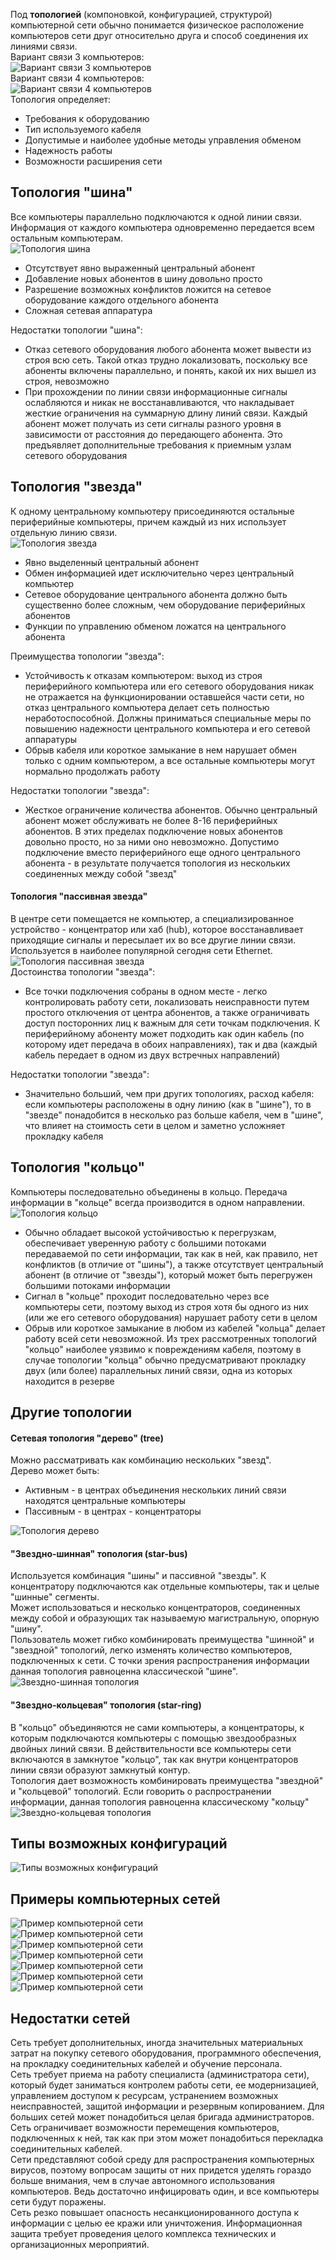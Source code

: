 Под **топологией** (компоновкой, конфигурацией, структурой) компьютерной сети обычно понимается физическое расположение компьютеров сети друг относительно друга и способ соединения их линиями связи.   
Вариант связи 3 компьютеров:  
![Вариант связи 3 компьютеров](../Pictures/03_01.%20Вариант%20связи%203%20компьютеров.png)  
Вариант связи 4 компьютеров:  
![Вариант связи 4 компьютеров](../Pictures/03_02.%20Вариант%20связи%204%20компьютеров.png)    
Топология определяет:
- Требования к оборудованию
- Тип используемого кабеля
- Допустимые и наиболее удобные методы управления обменом
- Надежность работы
- Возможности расширения сети
## Топология "шина"
Все компьютеры параллельно подключаются к одной линии связи. Информация от каждого компьютера одновременно передается всем остальным компьютерам.  
![Топология шина](../Pictures/03_03.%20Топология%20шина.png)  
- Отсутствует явно выраженный центральный абонент
- Добавление новых абонентов в шину довольно просто
- Разрешение возможных конфликтов ложится на сетевое оборудование каждого отдельного абонента
- Сложная сетевая аппаратура
  
Недостатки топологии "шина":
- Отказ сетевого оборудования любого абонента может вывести из строя всю сеть. Такой отказ трудно локализовать, поскольку все абоненты включены параллельно, и понять, какой их них вышел из строя, невозможно
- При прохождении по линии связи информационные сигналы ослабляются и никак не восстанавливаются, что накладывает жесткие ограничения на суммарную длину линий связи. Каждый абонент может получать из сети сигналы разного уровня в зависимости от расстояния до передающего абонента. Это предъявляет дополнительные требования к приемным узлам сетевого оборудования
## Топология "звезда"
К одному центральному компьютеру присоединяются остальные периферийные компьютеры, причем каждый из них использует отдельную линию связи.  
![Топология звезда](../Pictures/03_04.%20Топология%20звезда.png)  
- Явно выделенный центральный абонент
- Обмен информацией идет исключительно через центральный компьютер
- Сетевое оборудование центрального абонента должно быть существенно более сложным, чем оборудование периферийных абонентов
- Функции по управлению обменом ложатся на центрального абонента
  
Преимущества топологии "звезда":
- Устойчивость к отказам компьютером: выход из строя периферийного компьютера или его сетевого оборудования никак не отражается на функционировании оставшейся части сети, но отказ центрального компьютера делает сеть полностью неработоспособной. Должны приниматься специальные меры по повышению надежности центрального компьютера и его сетевой аппаратуры
- Обрыв кабеля или короткое замыкание в нем нарушает обмен только с одним компьютером, а все остальные компьютеры могут нормально продолжать работу
  
Недостатки топологии "звезда":
- Жесткое ограничение количества абонентов. Обычно центральный абонент может обслуживать не более 8-16 периферийных абонентов. В этих пределах подключение новых абонентов довольно просто, но за ними оно невозможно. Допустимо подключение вместо периферийного еще одного центрального абонента - в результате получается топология из нескольких соединенных между собой "звезд"
#### Топология "пассивная звезда"
В центре сети помещается не компьютер, а специализированное устройство - концентратор или хаб (hub), которое восстанавливает приходящие сигналы и пересылает их во все другие линии связи.  
Используется в наиболее популярной сегодня сети Ethernet.  
![Топология пассивная звезда](../Pictures/03_05.%20Топология%20пассивная%20звезда.png)  
Достоинства топологии "звезда":
- Все точки подключения собраны в одном месте - легко контролировать работу сети, локализовать неисправности путем простого отключения от центра абонентов, а также ограничивать доступ посторонних лиц к важным для сети точкам подключения. К периферийному абоненту может подходить как один кабель (по которому идет передача в обоих направлениях), так и два (каждый кабель передает в одном из двух встречных направлений)
  
Недостатки топологии "звезда":
- Значительно больший, чем при других топологиях, расход кабеля: если компьютеры расположены в одну линию (как в "шине"), то в "звезде" понадобится в несколько раз больше кабеля, чем в "шине", что влияет на стоимость сети в целом и заметно усложняет прокладку кабеля
## Топология "кольцо"
Компьютеры последовательно объединены в кольцо. Передача информации в "кольце" всегда производится в одном направлении.  
![Топология кольцо](../Pictures/03_06.%20Топология%20кольцо.png)  
- Обычно обладает высокой устойчивостью к перегрузкам, обеспечивает уверенную работу с большими потоками передаваемой по сети информации, так как в ней, как правило, нет конфликтов (в отличие от "шины"), а также отсутствует центральный абонент (в отличие от "звезды"), который может быть перегружен большими потоками информации
- Сигнал в "кольце" проходит последовательно через все компьютеры сети, поэтому выход из строя хотя бы одного из них (или же его сетевого оборудования) нарушает работу сети в целом
- Обрыв или короткое замыкание в любом из кабелей "кольца" делает работу всей сети невозможной. Из трех рассмотренных топологий "кольцо" наиболее уязвимо к повреждениям кабеля, поэтому в случае топологии "кольца" обычно предусматривают прокладку двух (или более) параллельных линий связи, одна из которых находится в резерве
## Другие топологии
#### Сетевая топология "дерево" (tree)
Можно рассматривать как комбинацию нескольких "звезд".  
Дерево может быть:
- Активным - в центрах объединения нескольких линий связи находятся центральные компьютеры
- Пассивным - в центрах - концентраторы
  
![Топология дерево](../Pictures/03_07.%20Топология%20дерево.png)
#### "Звездно-шинная" топология (star-bus)
Используется комбинация "шины" и пассивной "звезды". К концентратору подключаются как отдельные компьютеры, так и целые "шинные" сегменты.  
Может использоваться и несколько концентраторов, соединенных между собой и образующих так называемую магистральную, опорную "шину".  
Пользователь может гибко комбинировать преимущества "шинной" и "звездной" топологий, легко изменять количество компьютеров, подключенных к сети. С точки зрения распространения информации данная топология равноценна классической "шине".  
![Звездно-шинная топология](../Pictures/03_08.%20Звездно-шинная%20топология.png)
#### "Звездно-кольцевая" топология (star-ring)
В "кольцо" объединяются не сами компьютеры, а концентраторы, к которым подключаются компьютеры с помощью звездообразных двойных линий связи. В действительности все компьютеры сети включаются в замкнутое "кольцо", так как внутри концентраторов линии связи образуют замкнутый контур.  
Топология дает возможность комбинировать преимущества "звездной" и "кольцевой" топологий. Если говорить о распространении информации, данная топология равноценна классическому "кольцу"  
![Звездно-кольцевая топология](../Pictures/03_09.%20Звездно-кольцевая%20топология.png)
## Типы возможных конфигураций
![Типы возможных конфигураций](../Pictures/03_10.%20Типы%20возможных%20конфигураций.png)
## Примеры компьютерных сетей
![Пример компьютерной сети](../Pictures/03_11.%20Пример%20компьютерной%20сети.png)  
![Пример компьютерной сети](../Pictures/03_12.%20Пример%20компьютерной%20сети.png)  
![Пример компьютерной сети](../Pictures/03_13.%20Пример%20компьютерной%20сети.png)  
![Пример компьютерной сети](../Pictures/03_14.%20Пример%20компьютерной%20сети.png)  
![Пример компьютерной сети](../Pictures/03_15.%20Пример%20компьютерной%20сети.png)  
![Пример компьютерной сети](../Pictures/03_16.%20Пример%20компьютерной%20сети.png)  
![Пример компьютерной сети](../Pictures/03_17.%20Пример%20компьютерной%20сети.png)  
## Недостатки сетей
Сеть требует дополнительных, иногда значительных материальных затрат на покупку сетевого оборудования, программного обеспечения, на прокладку соединительных кабелей и обучение персонала.  
Сеть требует приема на работу специалиста (администратора сети), который будет заниматься контролем работы сети, ее модернизацией, управлением доступом к ресурсам, устранением возможных неисправностей, защитой информации и резервным копированием. Для больших сетей может понадобиться целая бригада администраторов.  
Сеть ограничивает возможности перемещения компьютеров, подключенных к ней, так как при этом может понадобиться перекладка соединительных кабелей.  
Сети представляют собой среду для распространения компьютерных вирусов, поэтому вопросам защиты от них придется уделять гораздо больше внимания, чем в случае автономного использования компьютеров. Ведь достаточно инфицировать один, и все компьютеры сети будут поражены.  
Сеть резко повышает опасность несанкционированного доступа к информации с целью ее кражи или уничтожения. Информационная защита требует проведения целого комплекса технических и организационных мероприятий.